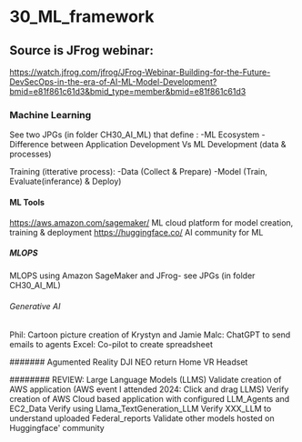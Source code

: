 # 30_ML_framework

## Source is JFrog webinar: 
https://watch.jfrog.com/jfrog/JFrog-Webinar-Building-for-the-Future-DevSecOps-in-the-era-of-AI-ML-Model-Development?bmid=e81f861c61d3&bmid_type=member&bmid=e81f861c61d3

### Machine Learning
See two JPGs (in folder CH30_AI_ML) that define :
  -ML Ecosystem
  -Difference between Application Development Vs ML Development (data & processes)

Training (itterative process):
-Data (Collect & Prepare)
-Model (Train, Evaluate(inferance) & Deploy)

#### ML Tools
https://aws.amazon.com/sagemaker/     ML cloud platform for model creation, training & deployment
https://huggingface.co/               AI community for ML

##### MLOPS
MLOPS using Amazon SageMaker and JFrog- see JPGs (in folder CH30_AI_ML)

###### Generative AI
Phil: Cartoon picture creation of Krystyn and Jamie
Malc: ChatGPT to send emails to agents 
Excel: Co-pilot to create spreadsheet

####### Agumented Reality
DJI NEO return Home
VR Headset

######## REVIEW: Large Language Models (LLMS)
      Validate creation of AWS application (AWS event I attended 2024: Click and drag LLMS) 
              Verify creation of AWS Cloud based application with configured LLM_Agents and EC2_Data
              Verify using Llama_TextGeneration_LLM
              Verify XXX_LLM to understand uploaded Federal_reports 
      Validate  other models hosted on Huggingface' community
    
